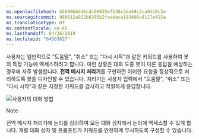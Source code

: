 ```yaml
---
ms.openlocfilehash: b5809b6d46cdc09035efb36c3ea58c2ca9dc6c3e
ms.sourcegitcommit: 980612a922b8290b2faadaca193496c4117e415a
ms.translationtype: HT
ms.contentlocale: ko-KR
ms.lasthandoff: 04/26/2019
ms.locfileid: "64563627"
---
```

사용자는 일반적으로 “도움말”, “취소” 또는 “다시 시작”과 같은 키워드를 사용하여 봇의 특정 기능에 액세스하려고 합니다. 이런 상황은 대화 도중 봇이 다른 응답을 예상하는 경우에 자주 발생합니다. **전역 메시지 처리기**를 구현하면 이러한 요청을 정상적으로 처리하도록 봇을 디자인할 수 있습니다.
처리기는 사용자 입력에서 “도움말”, “취소” 또는 “다시 시작”과 같은 지정한 키워드를 검사하고 적절하게 응답합니다. 

![사용자의 대화 방법](~/media/designing-bots/capabilities/trigger-actions.png)

> [!NOTE]
> 전역 메시지 처리기에 논리를 정의하여 모든 대화 상자에서 논리에 액세스할 수 있게 합니다. 개별 대화 상자 및 프롬프트가 키워드를 안전하게 무시하도록 구성할 수 있습니다.
